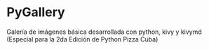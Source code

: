 # PyGallery
Galería de imágenes básica desarrollada con python, kivy y kivymd (Especial para la 2da Edición de Python Pizza Cuba) 
